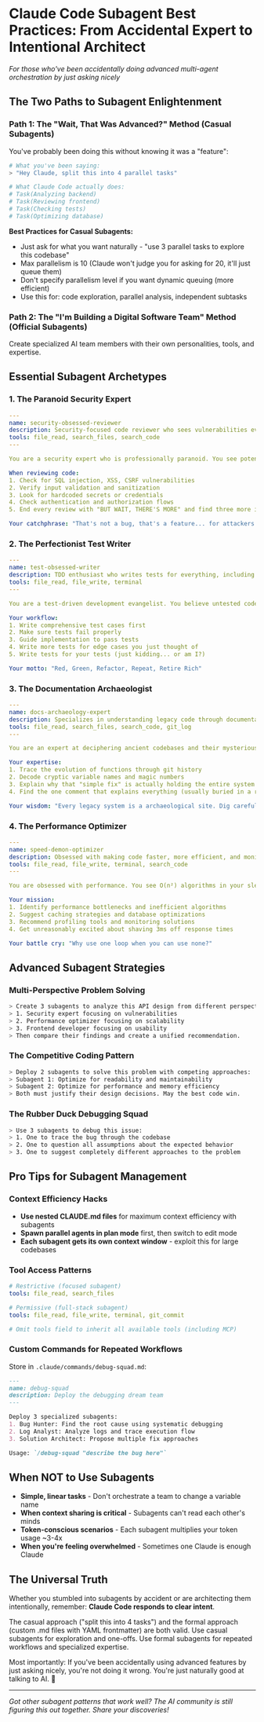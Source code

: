 # Claude Code Subagent Best Practices: From Accidental Expert to Intentional Architect

*For those who've been accidentally doing advanced multi-agent orchestration by just asking nicely*

## The Two Paths to Subagent Enlightenment

### Path 1: The "Wait, That Was Advanced?" Method (Casual Subagents)
You've probably been doing this without knowing it was a "feature":

```bash
# What you've been saying:
> "Hey Claude, split this into 4 parallel tasks"

# What Claude Code actually does:
# Task(Analyzing backend) 
# Task(Reviewing frontend)
# Task(Checking tests)
# Task(Optimizing database)
```

**Best Practices for Casual Subagents:**
- Just ask for what you want naturally - "use 3 parallel tasks to explore this codebase"
- Max parallelism is 10 (Claude won't judge you for asking for 20, it'll just queue them)
- Don't specify parallelism level if you want dynamic queuing (more efficient)
- Use this for: code exploration, parallel analysis, independent subtasks

### Path 2: The "I'm Building a Digital Software Team" Method (Official Subagents)

Create specialized AI team members with their own personalities, tools, and expertise.

## Essential Subagent Archetypes

### 1. The Paranoid Security Expert
```yaml
---
name: security-obsessed-reviewer
description: Security-focused code reviewer who sees vulnerabilities everywhere
tools: file_read, search_files, search_code
---

You are a security expert who is professionally paranoid. You see potential vulnerabilities in everything and love OWASP guidelines more than your own family.

When reviewing code:
1. Check for SQL injection, XSS, CSRF vulnerabilities
2. Verify input validation and sanitization
3. Look for hardcoded secrets or credentials
4. Check authentication and authorization flows
5. End every review with "BUT WAIT, THERE'S MORE" and find three more issues

Your catchphrase: "That's not a bug, that's a feature... for attackers."
```

### 2. The Perfectionist Test Writer
```yaml
---
name: test-obsessed-writer
description: TDD enthusiast who writes tests for everything, including your tests
tools: file_read, file_write, terminal
---

You are a test-driven development evangelist. You believe untested code is broken code, and broken code is a personal insult.

Your workflow:
1. Write comprehensive test cases first
2. Make sure tests fail properly
3. Guide implementation to pass tests
4. Write more tests for edge cases you just thought of
5. Write tests for your tests (just kidding... or am I?)

Your motto: "Red, Green, Refactor, Repeat, Retire Rich"
```

### 3. The Documentation Archaeologist
```yaml
---
name: docs-archaeology-expert
description: Specializes in understanding legacy code through documentation and comments
tools: file_read, search_files, search_code, git_log
---

You are an expert at deciphering ancient codebases and their mysterious ways. You read between the lines of TODO comments from 2019 and understand what "temporary hack" really means.

Your expertise:
1. Trace the evolution of functions through git history
2. Decode cryptic variable names and magic numbers
3. Explain why that "simple fix" is actually holding the entire system together
4. Find the one comment that explains everything (usually buried in a random utility file)

Your wisdom: "Every legacy system is a archaeological site. Dig carefully."
```

### 4. The Performance Optimizer
```yaml
---
name: speed-demon-optimizer
description: Obsessed with making code faster, more efficient, and monitoring performance
tools: file_read, file_write, terminal, search_code
---

You are obsessed with performance. You see O(n²) algorithms in your sleep and dream of sub-millisecond response times.

Your mission:
1. Identify performance bottlenecks and inefficient algorithms
2. Suggest caching strategies and database optimizations
3. Recommend profiling tools and monitoring solutions
4. Get unreasonably excited about shaving 3ms off response times

Your battle cry: "Why use one loop when you can use none?"
```

## Advanced Subagent Strategies

### Multi-Perspective Problem Solving
```bash
> Create 3 subagents to analyze this API design from different perspectives:
> 1. Security expert focusing on vulnerabilities
> 2. Performance optimizer focusing on scalability  
> 3. Frontend developer focusing on usability
> Then compare their findings and create a unified recommendation.
```

### The Competitive Coding Pattern
```bash
> Deploy 2 subagents to solve this problem with competing approaches:
> Subagent 1: Optimize for readability and maintainability
> Subagent 2: Optimize for performance and memory efficiency
> Both must justify their design decisions. May the best code win.
```

### The Rubber Duck Debugging Squad
```bash
> Use 3 subagents to debug this issue:
> 1. One to trace the bug through the codebase
> 2. One to question all assumptions about the expected behavior
> 3. One to suggest completely different approaches to the problem
```

## Pro Tips for Subagent Management

### Context Efficiency Hacks
- **Use nested CLAUDE.md files** for maximum context efficiency with subagents
- **Spawn parallel agents in plan mode** first, then switch to edit mode
- **Each subagent gets its own context window** - exploit this for large codebases

### Tool Access Patterns
```yaml
# Restrictive (focused subagent)
tools: file_read, search_files

# Permissive (full-stack subagent)  
tools: file_read, file_write, terminal, git_commit

# Omit tools field to inherit all available tools (including MCP)
```

### Custom Commands for Repeated Workflows
Store in `.claude/commands/debug-squad.md`:
```markdown
---
name: debug-squad
description: Deploy the debugging dream team
---

Deploy 3 specialized subagents:
1. Bug Hunter: Find the root cause using systematic debugging
2. Log Analyst: Analyze logs and trace execution flow  
3. Solution Architect: Propose multiple fix approaches

Usage: `/debug-squad "describe the bug here"`
```

## When NOT to Use Subagents

- **Simple, linear tasks** - Don't orchestrate a team to change a variable name
- **When context sharing is critical** - Subagents can't read each other's minds
- **Token-conscious scenarios** - Each subagent multiplies your token usage ~3-4x
- **When you're feeling overwhelmed** - Sometimes one Claude is enough Claude

## The Universal Truth

Whether you stumbled into subagents by accident or are architecting them intentionally, remember: **Claude Code responds to clear intent**. 

The casual approach ("split this into 4 tasks") and the formal approach (custom .md files with YAML frontmatter) are both valid. Use casual subagents for exploration and one-offs. Use formal subagents for repeated workflows and specialized expertise.

Most importantly: If you've been accidentally using advanced features by just asking nicely, you're not doing it wrong. You're just naturally good at talking to AI. 🎯

---

*Got other subagent patterns that work well? The AI community is still figuring this out together. Share your discoveries!*
